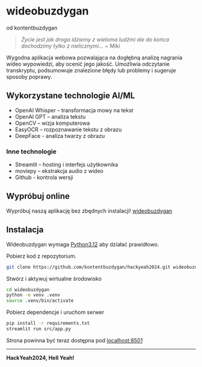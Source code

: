 # wideobuzdygan
od kontentbuzdygan

> _Życie jest jak droga
> idziemy z wieloma ludźmi
> ale do końca dochodzimy tylko z nielicznymi…_
> ~ Miki

Wygodna aplikacja webowa pozwalająca na dogłębną analizę nagrania wideo wypowiedzi, aby ocenić jego jakość. Umożliwia odczytanie transkryptu, podsumowuje znalezione błędy lub problemy i sugeruje sposoby poprawy.

## Wykorzystane technologie AI/ML
- OpenAI Whisper – transformacja mowy na tekst
- OpenAI GPT – analiza tekstu
- OpenCV – wizja komputerowa
- EasyOCR – rozpoznawanie tekstu z obrazu
- DeepFace - analiza twarzy z obrazu
### Inne technologie
- Streamlit – hosting i interfejs użytkownika
- moviepy – ekstrakcja audio z wideo
- Github - kontrola wersji

## Wypróbuj online
Wypróbuj naszą aplikację bez zbędnych instalacji!
[wideobuzdygan](https://wideobuzdygan.streamlit.app/)

## Instalacja

Wideobuzdygan wymaga [Python3.12](https://www.python.org/downloads/) aby działać prawidłowo.

Pobierz kod z repozytorium.
```sh
git clone https://github.com/kontentbuzdygan/hackyeah2024.git wideobuzdygan
```

Stwórz i aktywuj wirtualne środowisko
```sh
cd wideobuzdygan
python -m venv .venv
source .venv/bin/activate
```

Pobierz dependencje i uruchom serwer
```sh
pip install -r requirements.txt
streamlit run src/app.py
```

Strona powinna być teraz dostępna pod [localhost:8501](http://localhost:8501/)

---
**HackYeah2024, Hell Yeah!**

